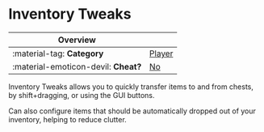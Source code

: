 # Inventory Tweaks

<div class="overview" markdown>

|Overview||
|-|-|
|:material-tag: **Category**|[Player](index.md#player)|
|:material-emoticon-devil: **Cheat?**|[No](../faq.md#cheats)|

</div>

Inventory Tweaks allows you to quickly transfer items to and from chests, by shift+dragging, or using the GUI buttons.

Can also configure items that should be automatically dropped out of your inventory, helping to reduce clutter.